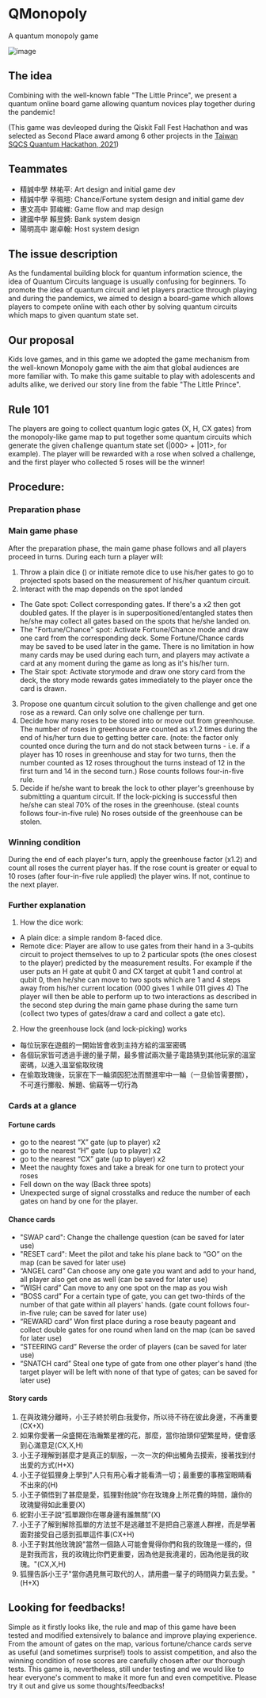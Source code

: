 # QMonopoly
A quantum monopoly game

![image](https://user-images.githubusercontent.com/29524895/141688811-42082c55-de54-4a8f-834e-708b4042ca19.png)

## The idea
Combining with the well-known fable "The Little Prince", we present a quantum online board game allowing quantum novices play together during the pandemic!

(This game was devleoped during the Qiskit Fall Fest Hachathon and was selected as Second Place award among 6 other projects in the [Taiwan SQCS Quantum Hackathon, 2021](https://qiskitfallfest.hypeinnovation.com/servlet/hype/IMT?documentTableId=396317851979055264&userAction=Browse&templateName=&documentId=1a0c3bc2a3e054f2f9fcce91f3584020))

## Teammates
- 精誠中學 林祐平: Art design and initial game dev 
- 精誠中學 辛珮瑄: Chance/Fortune system design and initial game dev
- 惠文高中 郭峻維: Game flow and map design
- 建國中學 賴昱錡: Bank system design
- 陽明高中 謝卓翰: Host system design

## The issue description
As the fundamental building block for quantum information science, the idea of Quantum Circuits language is usually confusing for beginners.
To promote the idea of quantum circuit and let players practice through playing and during the pandemics, we aimed to design a board-game which allows players to compete online with each other by solving quantum circuits which maps to given quantum state set.

## Our proposal
Kids love games, and in this game we adopted the game mechanism from the well-known Monopoly game with the aim that global audiences are more familiar with.
To make this game suitable to play with adolescents and adults alike, we derived our story line from the fable "The Little Prince".

## Rule 101
The players are going to collect quantum logic gates (X, H, CX gates) from the monopoly-like game map to put together some quantum circuits which generate the given challenge quantum state set (|000> + |011>, for example). The player will be rewarded with a rose when solved a challenge, and the first player who collected 5 roses will be the winner!

## Procedure:

### Preparation phase

### Main game phase
After the preparation phase, the main game phase follows and all players proceed in turns. During each turn a player will:
1. Throw a plain dice () or initiate remote dice to use his/her gates to go to projected spots based on the measurement of his/her quantum circuit.
2. Interact with the map depends on the spot landed
- The Gate spot: Collect corresponding gates. If there's a x2 then got doubled gates. If the player is in superpositioned/entangled states then he/she may collect all gates based on the spots that he/she landed on.
- The "Fortune/Chance" spot: Activate Fortune/Chance mode and draw one card from the corresponding deck. Some Fortune/Chance cards may be saved to be used later in the game. There is no limitation in how many cards may be used during each turn, and players may activate a card at any moment during the game as long as it's his/her turn.
- The Stair spot: Activate storymode and draw one story card from the deck, the story mode rewards gates immediately to the player once the card is drawn.
3. Propose one quantum circuit solution to the given challenge and get one rose as a reward. Can only solve one challenge per turn.
4. Decide how many roses to be stored into or move out from greenhouse. The number of roses in greenhouse are counted as x1.2 times during the end of his/her turn due to getting better care. (note: the factor only counted once during the turn and do not stack between turns - i.e. if a player has 10 roses in greenhouse and stay for two turns, then the number counted as 12 roses throughout the turns instead of 12 in the first turn and 14 in the second turn.) Rose counts follows four-in-five rule.
5. Decide if he/she want to break the lock to other player's greenhouse by submitting a quantum circuit. If the lock-picking is successful then he/she can steal 70% of the roses in the greenhouse. (steal counts follows four-in-five rule) No roses outside of the greenhouse can be stolen.

### Winning condition
During the end of each player's turn, apply the greenhouse factor (x1.2) and count all roses the current player has. If the rose count is greater or equal to 10 roses (after four-in-five rule applied) the player wins. If not, continue to the next player.

### Further explanation
1. How the dice work:
- A plain dice: a simple random 8-faced dice.
- Remote dice: Player are allow to use gates from their hand in a 3-qubits circuit to project themselves to up to 2 particular spots (the ones closest to the player) predicted by the measurement results. For example if the user puts an H gate at qubit 0 and CX target at qubit 1 and control at qubit 0, then he/she can move to two spots which are 1 and 4 steps away from his/her current location (000 gives 1 while 011 gives 4) The player will then be able to perform up to two interactions as described in the second step during the main game phase during the same turn (collect two types of gates/draw a card and collect a gate etc).  
2. How the greenhouse lock (and lock-picking) works
- 每位玩家在遊戲的一開始皆會收到主持方給的溫室密碼
- 各個玩家皆可透過手邊的量子閘，最多嘗試兩次量子電路猜到其他玩家的溫室密碼，以進入溫室偷取玫瑰
- 在偷取玫瑰後，玩家在下一輪須因犯法而關進牢中一輪（一旦偷皆需要關），不可進行擲骰、解題、偷竊等一切行為

### Cards at a glance

#### Fortune cards
- go to the nearest “X” gate (up to player) x2
- go to the nearest “H” gate (up to player) x2
- go to the nearest “CX” gate (up to player) x2
- Meet the naughty foxes and take a break for one turn to protect your roses
- Fell down on the way (Back three spots)
- Unexpected surge of signal crosstalks and reduce the number of each gates on hand by one for the player.

#### Chance cards
- "SWAP card": Change the challenge question (can be saved for later use)
- "RESET card": Meet the pilot and take his plane back to “GO” on the map (can be saved for later use)
- “ANGEL card” Can choose any one gate you want and add to your hand, all player also get one as well (can be saved for later use)
- “WISH card” Can move to any one spot on the map as you wish
- “BOSS card” For a certain type of gate, you can get two-thirds of the number of that gate within all players' hands. (gate count follows four-in-five rule; can be saved for later use)
- “REWARD card” Won first place during a rose beauty pageant and collect double gates for one round when land on the map (can be saved for later use)
- “STEERING card” Reverse the order of players (can be saved for later use)
- “SNATCH card” Steal one type of gate from one other player's hand (the target player will be left with none of that type of gates; can be saved for later use)


#### Story cards
1. 在與玫瑰分離時，小王子終於明白:我愛你，所以待不待在彼此身邊，不再重要(CX+X)
2. 如果你愛著一朵盛開在浩瀚繁星裡的花，那麼，當你抬頭仰望繁星時，便會感到心滿意足(CX,X,H)
3. 小王子理解到甚麼才是真正的馴服，一次一次的伸出觸角去摸索，接著找到付出愛的方式(H+X)
4. 小王子從狐狸身上學到"人只有用心看才能看清一切；最重要的事務室眼睛看不出來的(H)
5. 小王子領悟到了甚麼是愛，狐狸對他說"你在玫瑰身上所花費的時間，讓你的玫瑰變得如此重要(X)
6. 蛇對小王子說“孤單跟你在哪身邊有誰無關”(X)
7. 小王子了解到解除孤單的方法並不是逃離並不是把自己塞進人群裡，而是學著面對接受自己感到孤單這件事(CX+H)
8. 小王子對其他玫瑰說"當然一個路人可能會覺得你們和我的玫瑰是一樣的，但是對我而言，我的玫瑰比你們更重要，因為他是我澆灌的，因為他是我的玫瑰。"(CX,X,H)
9. 狐狸告訴小王子"當你遇見無可取代的人，請用盡一輩子的時間與力氣去愛。"(H+X)

## Looking for feedbacks!
Simple as it firstly looks like, the rule and map of this game have been tested and modified extensively to balance and improve playing experience. From the amount of gates on the map, various fortune/chance cards serve as useful (and sometimes surprise!) tools to assist competition, and also the winning condition of rose scores are carefully chosen after our thorough tests. This game is, nevertheless, still under testing and we would like to hear everyone's comment to make it more fun and even competitive. Please try it out and give us some thoughts/feedbacks!
